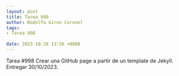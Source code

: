 ```yaml
---
layout: post
title: Tarea 998 
author: Rodolfo Giron Coronel
tags:
- Tarea 998
  
date: 2023-10-28 13:56 +0800
---
```

Tarea #998 Crear una GitHub page a partir de un template de Jekyll. Entregar 30/10/2023.
